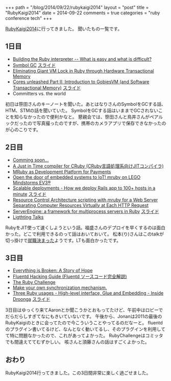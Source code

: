 +++
path = "/blog/2014/09/22/rubykaigi2014"
layout = "post"
title = "RubyKaigi2014"
date = 2014-09-22
comments = true
categories = "ruby conference tech"
+++

[RubyKaigi2014](http://rubykaigi.org/2014)に行ってきました。
聞いたもの一覧です。

## 1日目

- [Building the Ruby interpreter -- What is easy and what is difficult?](http://rubykaigi.org/2014/presentation/S-KoichiSasada)
- [Symbol GC](http://rubykaigi.org/2014/presentation/S-NarihiroNakamura) [スライド](http://www.slideshare.net/authorNari/symbol-gc)
- [Eliminating Giant VM Lock in Ruby through Hardware Transactional Memory](http://rubykaigi.org/2014/presentation/S-ReiOdaira)
- [Cores unleashed Part II: Introduction to GobiesVM (and Software Transactional Memory)](http://rubykaigi.org/2014/presentation/S-SzuKaiHsu) [スライド](https://speakerdeck.com/brucehsu/core-unleashed-part-ii-introduction-to-gobiesvm-and-stm-at-rubykaigi-2014)
- Committers vs. the world

初日は笹田さんのキーノートを聞いた。あとはなりさんのSymbolをGCする話、HTM、STMの話を聞いていた。
SymbolをGCする話はいままでGCされないことを知らなかったので便利かなと。
懇親会では、笹田さんと鳥井さんがペアルックだったので写真撮ったのですが、携帯のカメラアプリで保存できなかったのが心のこりです。

## 2日目

- [Comming soon...](http://rubykaigi.org/2014/presentation/S-YukihiroMatzMatsumoto)
- [A Just in Time compiler for CRuby (CRuby言語処理系向けJITコンパイラ)](http://rubykaigi.org/2014/presentation/S-MasahiroIde)
- [MRuby as Development Platform for Payments](http://rubykaigi.org/2014/presentation/S-ThiagoScalone-DanielRodriguez)
- [Open the door of embedded systems to IoT! mruby on LEGO Mindstorms EV3®](http://rubykaigi.org/2014/presentation/S-TakehikoYOSHIDA)
- [Scalable deployments - How we deploy Rails app to 100+ hosts in a minute](http://rubykaigi.org/2014/presentation/S-ShotaFukumori) [スライド](https://speakerdeck.com/sorah/scalable-deployments-how-we-deploy-rails-app-to-150-plus-hosts-in-a-minute)
- [Resource Control Architecture scripting with mruby for a Web Server Separating Computer Resources Virtually at Each HTTP Request](http://rubykaigi.org/2014/presentation/S-MATSUMOTORyosuke)
- [ServerEngine: a framework for multiprocess servers in Ruby](http://rubykaigi.org/2014/presentation/S-MasahiroNakagawa) [スライド](http://www.slideshare.net/treasure-data/rubykaigi-2014-serverengine)
- [Ligthting Talks](http://rubykaigi.org/2014/LT)

RubyをJIT使って速くしようという話。福盛さんのデプロイを早くするのは面白かった。どこで利用できるのって話はおいておいて。
松本(り)さんはこのtalkが切っ掛けで[就職決まった](http://hb.matsumoto-r.jp/entry/2014/09/20/003531)ようです。LTも面白かったです。

## 3日目
- [Everything is Broken: A Story of Hope](http://rubykaigi.org/2014/presentation/S-JonanScheffler)
- [Fluentd Hacking Guide (Fluentd ソースコード完全解説)](http://rubykaigi.org/2014/presentation/S-NaotoshiSeo)
- [The Ruby Challenge](http://rubykaigi.org/2014/presentation/S-PremSichanugrist)
- [Make your own synchronization mechanism.](http://rubykaigi.org/2014/presentation/S-MasatoshiSEKI)
- [Three Ruby usages - High-level interface, Glue and Embedding - Inside Droonga](http://rubykaigi.org/2014/presentation/S-KouheiSutou) [スライド](http://speakerdeck.com/u/kou/p/three-ruby-usages)

3日目はゆっくり来てAaronとか聞こうかとおもってたけど、午前中はロビーでだらだらしすぎてなにもきいていないです。
午後から、Jonanは2011の最後のRubyKaigiのときに会ってたので今こういうことやってるのだなーと。
fluentdのプラグイン書いてるけど、なんとなく動いてるし、そのプラグインを利用してて特に問題なかったので、これがあってよかった。
RubyChallengeはコミッタでも間違えててむずかしい。
咳さんと須藤さんの話はすごくよかった。

## おわり
RubyKaigi2014行ってきました。この3日間非常に楽しく過ごせました。

